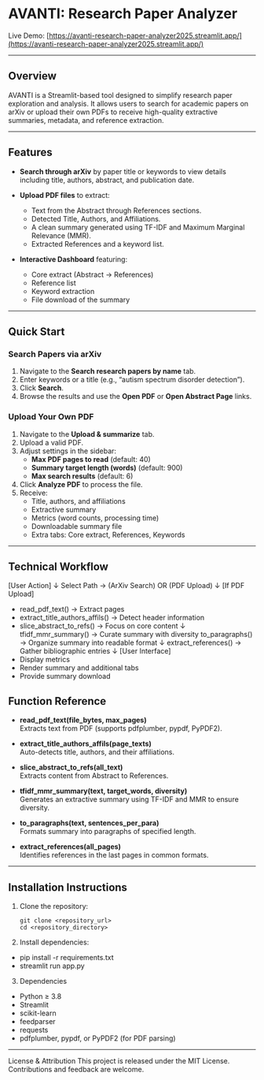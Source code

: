 # AVANTI: Research Paper Analyzer

Live Demo: [https://avanti-research-paper-analyzer2025.streamlit.app/](https://avanti-research-paper-analyzer2025.streamlit.app/)

---

## Overview

AVANTI is a Streamlit-based tool designed to simplify research paper exploration and analysis. It allows users to search for academic papers on arXiv or upload their own PDFs to receive high-quality extractive summaries, metadata, and reference extraction.

---

## Features

- **Search through arXiv** by paper title or keywords to view details including title, authors, abstract, and publication date.
- **Upload PDF files** to extract:
  - Text from the Abstract through References sections.
  - Detected Title, Authors, and Affiliations.
  - A clean summary generated using TF-IDF and Maximum Marginal Relevance (MMR).
  - Extracted References and a keyword list.

- **Interactive Dashboard** featuring:
  - Core extract (Abstract → References)
  - Reference list
  - Keyword extraction
  - File download of the summary

---

## Quick Start

### Search Papers via arXiv

1. Navigate to the **Search research papers by name** tab.
2. Enter keywords or a title (e.g., “autism spectrum disorder detection”).
3. Click **Search**.
4. Browse the results and use the **Open PDF** or **Open Abstract Page** links.

### Upload Your Own PDF

1. Navigate to the **Upload & summarize** tab.
2. Upload a valid PDF.
3. Adjust settings in the sidebar:
   - **Max PDF pages to read** (default: 40)
   - **Summary target length (words)** (default: 900)
   - **Max search results** (default: 6)
4. Click **Analyze PDF** to process the file.
5. Receive:
   - Title, authors, and affiliations
   - Extractive summary
   - Metrics (word counts, processing time)
   - Downloadable summary file
   - Extra tabs: Core extract, References, Keywords

---

## Technical Workflow

[User Action]
↓
Select Path → (ArXiv Search) OR (PDF Upload)
↓
[If PDF Upload]
- read_pdf_text() → Extract pages
- extract_title_authors_affils() → Detect header information
- slice_abstract_to_refs() → Focus on core content
↓
tfidf_mmr_summary() → Curate summary with diversity
to_paragraphs() → Organize summary into readable format
↓
extract_references() → Gather bibliographic entries
↓
[User Interface]
- Display metrics
- Render summary and additional tabs
- Provide summary download

  
## Function Reference

- **read_pdf_text(file_bytes, max_pages)**  
  Extracts text from PDF (supports pdfplumber, pypdf, PyPDF2).

- **extract_title_authors_affils(page_texts)**  
  Auto-detects title, authors, and their affiliations.

- **slice_abstract_to_refs(all_text)**  
  Extracts content from Abstract to References.

- **tfidf_mmr_summary(text, target_words, diversity)**  
  Generates an extractive summary using TF-IDF and MMR to ensure diversity.

- **to_paragraphs(text, sentences_per_para)**  
  Formats summary into paragraphs of specified length.

- **extract_references(all_pages)**  
  Identifies references in the last pages in common formats.

---

## Installation Instructions

1. Clone the repository:

   ```
   git clone <repository_url>
   cd <repository_directory>
2. Install dependencies:
- pip install -r requirements.txt
- streamlit run app.py

3. Dependencies
- Python ≥ 3.8
- Streamlit
- scikit-learn
- feedparser
- requests
- pdfplumber, pypdf, or PyPDF2 (for PDF parsing)

---

License & Attribution
This project is released under the MIT License.
Contributions and feedback are welcome.


